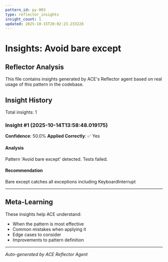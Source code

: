 ```yaml
---
pattern_id: py-003
type: reflector_insights
insight_count: 1
updated: 2025-10-15T20:02:23.233228
---
```

# Insights: Avoid bare except

## Reflector Analysis

This file contains insights generated by ACE's Reflector agent based on real usage of this pattern in the codebase.

## Insight History

Total insights: 1

### Insight #1 (2025-10-14T13:58:48.019175)

**Confidence**: 50.0%
**Applied Correctly**: ✅ Yes

#### Analysis

Pattern 'Avoid bare except' detected. Tests failed.

#### Recommendation

Bare except catches all exceptions including KeyboardInterrupt

---

## Meta-Learning

These insights help ACE understand:
- When the pattern is most effective
- Common mistakes when applying it
- Edge cases to consider
- Improvements to pattern definition

---

*Auto-generated by ACE Reflector Agent*
